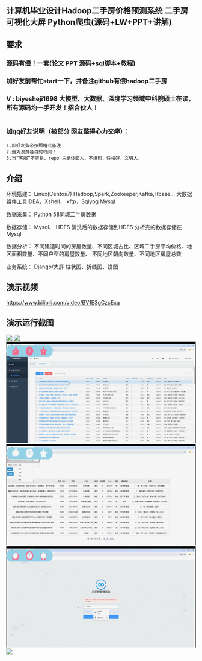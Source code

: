 ## 计算机毕业设计Hadoop二手房价格预测系统 二手房可视化大屏 Python爬虫(源码+LW+PPT+讲解)

## 要求
### 源码有偿！一套(论文 PPT 源码+sql脚本+教程)

### 
### 加好友前帮忙start一下，并备注github有偿hadoop二手房
### V : biyesheji1698 大模型、大数据、深度学习领域中科院硕士在读，所有源码均一手开发！招合伙人！

# 

### 加qq好友说明（被部分 网友整得心力交瘁）：
    1.加好友务必按照格式备注
    2.避免浪费各自的时间！
    3.当“客服”不容易，repo 主是体面人，不爆粗，性格好，文明人。
## 介绍
环境搭建：
Linux(Centos7)
Hadoop,Spark,Zookeeper,Kafka,Hbase...
大数据组件工具IDEA，Xshell， xftp，Sqlyog
Mysql

数据采集：
Python 58同城二手房数据

数据存储：
Mysql、 HDFS
清洗后的数据存储到HDFS
分析完的数据存储在Mysql

数据分析：
不同建造时间的房屋数量、不同区城占比、区域二手房平均价格、地区面积数量、不同户型的房屋数量、
不同地区朝向数量、不同地区房屋总数

业务系统：
Django/大屏
柱状图、折线图、饼图


## 演示视频
https://www.bilibili.com/video/BV1E3gCzcExq


## 演示运行截图
![](1.png)
![](2.png)
![](3.png)
![](4.png)
![](5.png)
![](6.png)



